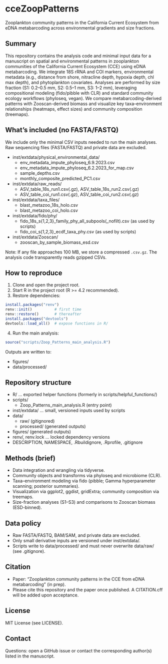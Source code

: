 # cceZoopPatterns
Zooplankton community patterns in the California Current Ecosystem from eDNA metabarcoding across environmental gradients and size fractions.

## Summary
This repository contains the analysis code and minimal input data for a manuscript on spatial and environmental patterns in zooplankton communities of the California Current Ecosystem (CCE) using eDNA metabarcoding. We integrate 18S rRNA and COI markers, environmental metadata (e.g., distance from shore, nitracline depth, hypoxia depth, chl max depth), and phytoplankton covariates. Analyses are performed by size fraction (S1: 0.2–0.5 mm, S2: 0.5–1 mm, S3: 1–2 mm), leveraging compositional modeling (fido/pibble with CLR) and standard community ecology workflows (phyloseq, vegan). We compare metabarcoding-derived patterns with Zooscan-derived biomass and visualize key taxa–environment relationships (heatmaps, effect sizes) and community composition (treemaps).

## What’s included (no FASTA/FASTQ)
We include only the minimal CSV inputs needed to run the main analyses. Raw sequencing files (FASTA/FASTQ) and private data are excluded.

- inst/extdata/physical_environmental_data/
  - env_metadata_impute_phyloseq_6.9.2023.csv
  - env_metadata_impute_phyloseq_6.2.2023_for_map.csv
  - sample_depths.csv
  - monthly_composite_predicted_PC1.csv
- inst/extdata/raw_reads/
  - ASV_table_18s_run1.csv(.gz), ASV_table_18s_run2.csv(.gz)
  - ASV_table_coi_run1.csv(.gz), ASV_table_coi_run2.csv(.gz)
- inst/extdata/taxa_files/
  - blast_metazoo_18s_holo.csv
  - blast_metazoo_coi_holo.csv
- inst/extdata/fido/phy/
  - fido_18s_s{1,2,3}_family_phy_all_subpools(_nofilt).csv (as used by scripts)
  - fido_coi_s{1,2,3}_ecdf_taxa_phy.csv (as used by scripts)
- inst/extdata/Zooscan/
  - zooscan_by_sample_biomass_esd.csv

Note: If any file approaches 100 MB, we store a compressed `.csv.gz`. The analysis code transparently reads gzipped CSVs.

## How to reproduce
1) Clone and open the project root.
2) Start R in the project root (R >= 4.2 recommended).
3) Restore dependencies:
```r
install.packages("renv")
renv::init()          # first time
renv::restore()       # thereafter
install.packages("devtools")
devtools::load_all()  # expose functions in R/
```
4) Run the main analysis:
```r
source("scripts/Zoop_Patterns_main_analysis.R")
```
Outputs are written to:
- figures/
- data/processed/

## Repository structure
- R/ … exported helper functions (formerly in scripts/helpful_functions/)
- scripts/
  - Zoop_Patterns_main_analysis.R (entry point)
- inst/extdata/ … small, versioned inputs used by scripts
- data/
  - raw/ (gitignored)
  - processed/ (generated outputs)
- figures/ (generated outputs)
- renv/, renv.lock … locked dependency versions
- DESCRIPTION, NAMESPACE, .Rbuildignore, .Rprofile, .gitignore

## Methods (brief)
- Data integration and wrangling via tidyverse.
- Community objects and transforms via phyloseq and microbiome (CLR).
- Taxa–environment modeling via fido (pibble; Gamma hyperparameter scanning; posterior summaries).
- Visualization via ggplot2, ggdist, gridExtra; community composition via treemaps.
- Size-fraction analyses (S1–S3) and comparisons to Zooscan biomass (ESD-binned).

## Data policy
- Raw FASTA/FASTQ, BAM/SAM, and private data are excluded.
- Only small derivative inputs are versioned under inst/extdata/.
- Scripts write to data/processed/ and must never overwrite data/raw/ (see .gitignore).

## Citation
- Paper: “Zooplankton community patterns in the CCE from eDNA metabarcoding” (in prep).
- Please cite this repository and the paper once published. A CITATION.cff will be added upon acceptance.

## License
MIT License (see LICENSE).

## Contact
Questions: open a GitHub issue or contact the corresponding author(s) listed in the manuscript.
